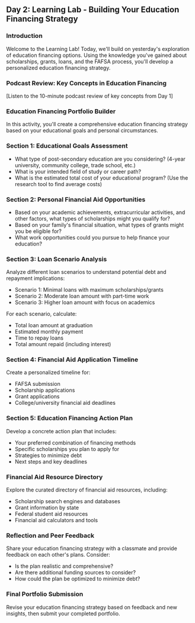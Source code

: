 ## Day 2: Learning Lab - Building Your Education Financing Strategy

### Introduction

Welcome to the Learning Lab! Today, we'll build on yesterday's exploration of education financing options. Using the knowledge you've gained about scholarships, grants, loans, and the FAFSA process, you'll develop a personalized education financing strategy.

### Podcast Review: Key Concepts in Education Financing

[Listen to the 10-minute podcast review of key concepts from Day 1]

### Education Financing Portfolio Builder

In this activity, you'll create a comprehensive education financing strategy based on your educational goals and personal circumstances.

### Section 1: Educational Goals Assessment

- What type of post-secondary education are you considering? (4-year university, community college, trade school, etc.)
- What is your intended field of study or career path?
- What is the estimated total cost of your educational program? (Use the research tool to find average costs)

### Section 2: Personal Financial Aid Opportunities

- Based on your academic achievements, extracurricular activities, and other factors, what types of scholarships might you qualify for?
- Based on your family's financial situation, what types of grants might you be eligible for?
- What work opportunities could you pursue to help finance your education?

### Section 3: Loan Scenario Analysis

Analyze different loan scenarios to understand potential debt and repayment implications:

- Scenario 1: Minimal loans with maximum scholarships/grants
- Scenario 2: Moderate loan amount with part-time work
- Scenario 3: Higher loan amount with focus on academics

For each scenario, calculate:

- Total loan amount at graduation
- Estimated monthly payment
- Time to repay loans
- Total amount repaid (including interest)

### Section 4: Financial Aid Application Timeline

Create a personalized timeline for:

- FAFSA submission
- Scholarship applications
- Grant applications
- College/university financial aid deadlines

### Section 5: Education Financing Action Plan

Develop a concrete action plan that includes:

- Your preferred combination of financing methods
- Specific scholarships you plan to apply for
- Strategies to minimize debt
- Next steps and key deadlines

### Financial Aid Resource Directory

Explore the curated directory of financial aid resources, including:

- Scholarship search engines and databases
- Grant information by state
- Federal student aid resources
- Financial aid calculators and tools

### Reflection and Peer Feedback

Share your education financing strategy with a classmate and provide feedback on each other's plans. Consider:

- Is the plan realistic and comprehensive?
- Are there additional funding sources to consider?
- How could the plan be optimized to minimize debt?

### Final Portfolio Submission

Revise your education financing strategy based on feedback and new insights, then submit your completed portfolio.
